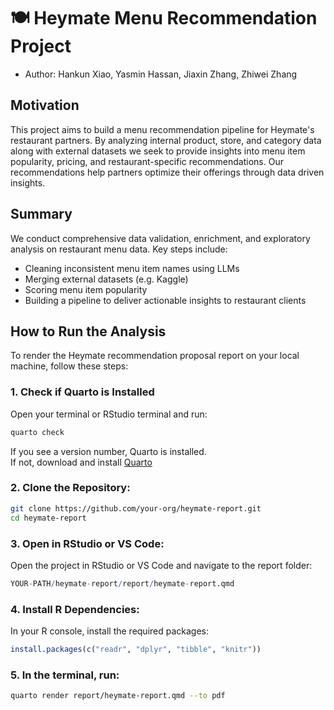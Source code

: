 # 🍽️ Heymate Menu Recommendation Project

  - Author: Hankun Xiao, Yasmin Hassan, Jiaxin Zhang, Zhiwei Zhang

## Motivation
This project aims to build a menu recommendation pipeline for Heymate's restaurant partners. By analyzing internal product, store, and category data along with external datasets we seek to provide insights into menu item popularity, pricing, and restaurant-specific recommendations. Our recommendations help partners optimize their offerings through data driven insights.

## Summary
We conduct comprehensive data validation, enrichment, and exploratory analysis on restaurant menu data. Key steps include:

- Cleaning inconsistent menu item names using LLMs  
- Merging external datasets (e.g. Kaggle)  
- Scoring menu item popularity  
- Building a pipeline to deliver actionable insights to restaurant clients  

## How to Run the Analysis
To render the Heymate recommendation proposal report on your local machine, follow these steps:

### 1. Check if Quarto is Installed

Open your terminal or RStudio terminal and run:

```bash
quarto check
```
If you see a version number, Quarto is installed.  
If not, download and install [Quarto](https://quarto.org/)

### 2. **Clone the Repository**:
```bash
git clone https://github.com/your-org/heymate-report.git
cd heymate-report
```

### 3. **Open in RStudio or VS Code**:
Open the project in RStudio or VS Code and navigate to the report folder:
```r
YOUR-PATH/heymate-report/report/heymate-report.qmd
```

### 4. **Install R Dependencies**:
In your R console, install the required packages:
```r
install.packages(c("readr", "dplyr", "tibble", "knitr"))
```

### 5. **In the terminal, run**:
```bash
quarto render report/heymate-report.qmd --to pdf
```
